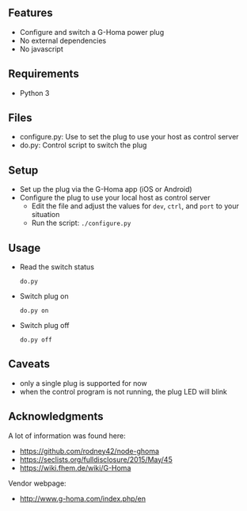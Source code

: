Features
--------

* Configure and switch a G-Homa power plug
* No external dependencies
* No javascript

Requirements
------------

* Python 3

Files
-----

* configure.py: Use to set the plug to use your host as control server
* do.py: Control script to switch the plug

Setup
-----

* Set up the plug via the G-Homa app (iOS or Android)
* Configure the plug to use your local host as control server
  * Edit the file and adjust the values for `dev`, `ctrl`, and `port` to your situation
  * Run the script: `./configure.py`

Usage
-----

* Read the switch status

  `do.py`

* Switch plug on

  `do.py on`

* Switch plug off

  `do.py off`

Caveats
-------

* only a single plug is supported for now
* when the control program is not running, the plug LED will blink

Acknowledgments
---------------

A lot of information was found here:

* https://github.com/rodney42/node-ghoma
* https://seclists.org/fulldisclosure/2015/May/45
* https://wiki.fhem.de/wiki/G-Homa

Vendor webpage:

* http://www.g-homa.com/index.php/en
